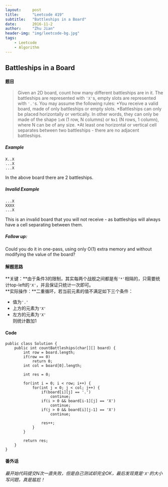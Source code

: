 ```yaml
---
layout:     post
title:      "Leetcode 419"
subtitle:   "Battleships in a Board"
date:       2016-11-2
author:     "Zhu Jian"
header-img: "img/leetcode-bg.jpg"
tags:
    - Leetcode
    - Algorithm
---
```


## Battleships in a Board

#### 题目
>Given an 2D board, count how many different battleships are in it. The battleships are represented with `'X'`s, empty slots are represented with `'.'`s. You may assume the following rules:
*You receive a valid board, made of only battleships or empty slots.
*Battleships can only be placed horizontally or vertically. In other words, they can only be made of the shape `1xN` (1 row, N columns) or `Nx1` (N rows, 1 column), where N can be of any size.
*At least one horizontal or vertical cell separates between two battleships - there are no adjacent battleships.

##### Example
```
X..X
...X
...X
```
In the above board there are 2 battleships.

##### Invalid Example
```
...X
XXXX
...X
```
This is an invalid board that you will not receive - as battleships will always have a cell separating between them.

##### Follow up:
Could you do it in one-pass, using only O(1) extra memory and without modifying the value of the board?

#### 解题思路 
**关键：**由于条件3的限制，其实每两个战舰之间都是有`'*'`相隔的，只需要统计top-left的`'X'`，并且保证只统计一次即可。  
**实际操作：**二重循环，若当前元素的值不满足如下三个条件：
* 值为`'.'`  
* 上方的元素为`'X'`  
* 左方的元素为`'X'`  
则统计数加1

#### Code
```
public class Solution {
    public int countBattleships(char[][] board) {
        int row = board.length;
        if(row == 0)
            return 0;
        int col = board[0].length;

        int res = 0;

        for(int i = 0; i < row; i++) {
            for(int j = 0; j < col; j++) {
                if(board[i][j] == '.')
                    continue;
                if(i > 0 && board[i-1][j] == 'X')
                    continue;
                if(j > 0 && board[i][j-1] == 'X')
                    continue;

                res++;
            }
        }

        return res;
    }
}
```

#### 番外话
*最开始代码提交N次一直失败，但是自己测试却完全OK，最后发现竟是`'X'`的大小写问题，真是尴尬！*